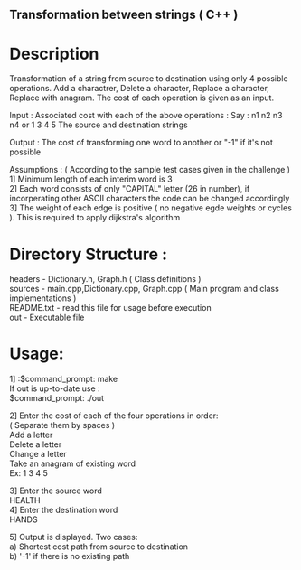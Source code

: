 ## Transformation between strings ( C++ )

# Description
Transformation of a string from source to destination using only 4 possible operations. Add a charactrer, Delete a character, Replace a character, Replace with anagram. The cost of each operation is given as an input.

Input : Associated cost with each of the above operations :
Say : n1 n2 n3 n4 or 1 3 4 5
The source and destination strings

Output : The cost of transforming one word to another or "-1" if it's not possible<br />

Assumptions : ( According to the sample test cases given in the challenge )<br />
1] Minimum length of each interim word is 3 <br />
2] Each word consists of only "CAPITAL" letter (26 in number), 
   if incorperating other ASCII characters the code can be changed accordingly<br />
3] The weight of each edge is positive ( no negative egde weights or cycles ).
   This is required to apply dijkstra's algorithm<br />


# Directory Structure :
headers - Dictionary.h, Graph.h	( Class definitions )<br />
sources	- main.cpp,Dictionary.cpp, Graph.cpp ( Main program and class implementations )<br />
README.txt - read this file for usage before execution<br />
out	- Executable file<br />

# Usage:
1] :$command_prompt: make<br />
If out is up-to-date use :<br />
$command_prompt: ./out<br />

2] Enter the cost of each of the four operations in order: <br />
( Separate them by spaces )<br />
Add a letter<br />
Delete a letter<br />
Change a letter<br />
Take an anagram of existing word<br />
Ex: 1 3 4 5<br />

3] Enter the source word<br />
HEALTH<br />
4] Enter the destination word<br />
HANDS<br />

5] Output is displayed. Two cases:<br />
a) Shortest cost path from source to destination<br />
b) '-1' if there is no existing path<br />

